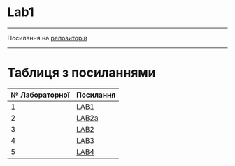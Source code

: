 # Lab1
---

Посилання на [репозиторій](https://github.com/bodia1132/devops_course)

---
# Таблиця з посиланнями
|№ Лабораторної|Посилання|
|---|---|
|1|[LAB1](https://github.com/bodia1132/Labs/tree/master/lab%201)|
|2|[LAB2a](https://github.com/bodia1132/Labs/tree/master/lab%202a)|
|3|[LAB2](https://github.com/bodia1132/Labs/tree/master/lab%202)|
|4|[LAB3](https://github.com/bodia1132/Labs/tree/master/lab%203)|
|5|[LAB4](https://github.com/bodia1132/Labs/tree/master/laba4)|


